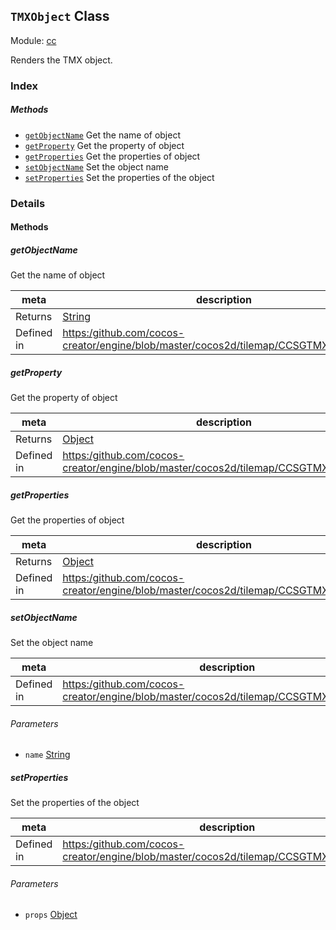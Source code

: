 ## `TMXObject` Class



Module: [cc](../modules/cc.md)


Renders the TMX object.


### Index



##### Methods

  - [`getObjectName`](#getobjectname) Get the name of object
  - [`getProperty`](#getproperty) Get the property of object
  - [`getProperties`](#getproperties) Get the properties of object
  - [`setObjectName`](#setobjectname) Set the object name
  - [`setProperties`](#setproperties) Set the properties of the object



### Details




<!-- Method Block -->
#### Methods


##### getObjectName

Get the name of object

| meta | description |
|------|-------------|
| Returns | <a href="https://developer.mozilla.org/en/JavaScript/Reference/Global_Objects/String" class="crosslink external" target="_blank">String</a> 
| Defined in | [https:/github.com/cocos-creator/engine/blob/master/cocos2d/tilemap/CCSGTMXObject.js:71](https:/github.com/cocos-creator/engine/blob/master/cocos2d/tilemap/CCSGTMXObject.js#L71) |



##### getProperty

Get the property of object

| meta | description |
|------|-------------|
| Returns | <a href="https://developer.mozilla.org/en/JavaScript/Reference/Global_Objects/Object" class="crosslink external" target="_blank">Object</a> 
| Defined in | [https:/github.com/cocos-creator/engine/blob/master/cocos2d/tilemap/CCSGTMXObject.js:81](https:/github.com/cocos-creator/engine/blob/master/cocos2d/tilemap/CCSGTMXObject.js#L81) |



##### getProperties

Get the properties of object

| meta | description |
|------|-------------|
| Returns | <a href="https://developer.mozilla.org/en/JavaScript/Reference/Global_Objects/Object" class="crosslink external" target="_blank">Object</a> 
| Defined in | [https:/github.com/cocos-creator/engine/blob/master/cocos2d/tilemap/CCSGTMXObject.js:91](https:/github.com/cocos-creator/engine/blob/master/cocos2d/tilemap/CCSGTMXObject.js#L91) |



##### setObjectName

Set the object name

| meta | description |
|------|-------------|
| Defined in | [https:/github.com/cocos-creator/engine/blob/master/cocos2d/tilemap/CCSGTMXObject.js:101](https:/github.com/cocos-creator/engine/blob/master/cocos2d/tilemap/CCSGTMXObject.js#L101) |

###### Parameters
- `name` <a href="https://developer.mozilla.org/en/JavaScript/Reference/Global_Objects/String" class="crosslink external" target="_blank">String</a> 


##### setProperties

Set the properties of the object

| meta | description |
|------|-------------|
| Defined in | [https:/github.com/cocos-creator/engine/blob/master/cocos2d/tilemap/CCSGTMXObject.js:111](https:/github.com/cocos-creator/engine/blob/master/cocos2d/tilemap/CCSGTMXObject.js#L111) |

###### Parameters
- `props` <a href="https://developer.mozilla.org/en/JavaScript/Reference/Global_Objects/Object" class="crosslink external" target="_blank">Object</a> 



